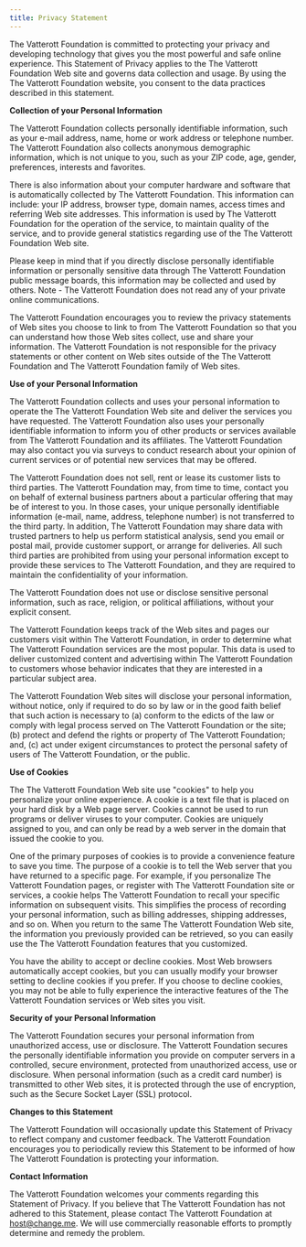 ```yaml
---
title: Privacy Statement
---
```


The Vatterott Foundation is committed to protecting your privacy and developing technology that gives you the most powerful and safe online experience. This Statement of Privacy applies to the The Vatterott Foundation Web site and governs data collection and usage. By using the The Vatterott Foundation website, you consent to the data practices described in this statement.

**Collection of your Personal Information**

The Vatterott Foundation collects personally identifiable information, such as your e-mail address, name, home or work address or telephone number. The Vatterott Foundation also collects anonymous demographic information, which is not unique to you, such as your ZIP code, age, gender, preferences, interests and favorites.

There is also information about your computer hardware and software that is automatically collected by The Vatterott Foundation. This information can include: your IP address, browser type, domain names, access times and referring Web site addresses. This information is used by The Vatterott Foundation for the operation of the service, to maintain quality of the service, and to provide general statistics regarding use of the The Vatterott Foundation Web site.

Please keep in mind that if you directly disclose personally identifiable information or personally sensitive data through The Vatterott Foundation public message boards, this information may be collected and used by others. Note - The Vatterott Foundation does not read any of your private online communications.

The Vatterott Foundation encourages you to review the privacy statements of Web sites you choose to link to from The Vatterott Foundation so that you can understand how those Web sites collect, use and share your information. The Vatterott Foundation is not responsible for the privacy statements or other content on Web sites outside of the The Vatterott Foundation and The Vatterott Foundation family of Web sites.

**Use of your Personal Information**

The Vatterott Foundation collects and uses your personal information to operate the The Vatterott Foundation Web site and deliver the services you have requested. The Vatterott Foundation also uses your personally identifiable information to inform you of other products or services available from The Vatterott Foundation and its affiliates. The Vatterott Foundation may also contact you via surveys to conduct research about your opinion of current services or of potential new services that may be offered.

The Vatterott Foundation does not sell, rent or lease its customer lists to third parties. The Vatterott Foundation may, from time to time, contact you on behalf of external business partners about a particular offering that may be of interest to you. In those cases, your unique personally identifiable information (e-mail, name, address, telephone number) is not transferred to the third party. In addition, The Vatterott Foundation may share data with trusted partners to help us perform statistical analysis, send you email or postal mail, provide customer support, or arrange for deliveries. All such third parties are prohibited from using your personal information except to provide these services to The Vatterott Foundation, and they are required to maintain the confidentiality of your information.

The Vatterott Foundation does not use or disclose sensitive personal information, such as race, religion, or political affiliations, without your explicit consent.

The Vatterott Foundation keeps track of the Web sites and pages our customers visit within The Vatterott Foundation, in order to determine what The Vatterott Foundation services are the most popular. This data is used to deliver customized content and advertising within The Vatterott Foundation to customers whose behavior indicates that they are interested in a particular subject area.

The Vatterott Foundation Web sites will disclose your personal information, without notice, only if required to do so by law or in the good faith belief that such action is necessary to (a) conform to the edicts of the law or comply with legal process served on The Vatterott Foundation or the site; (b) protect and defend the rights or property of The Vatterott Foundation; and, (c) act under exigent circumstances to protect the personal safety of users of The Vatterott Foundation, or the public.

**Use of Cookies**

The The Vatterott Foundation Web site use "cookies" to help you personalize your online experience. A cookie is a text file that is placed on your hard disk by a Web page server. Cookies cannot be used to run programs or deliver viruses to your computer. Cookies are uniquely assigned to you, and can only be read by a web server in the domain that issued the cookie to you.

One of the primary purposes of cookies is to provide a convenience feature to save you time. The purpose of a cookie is to tell the Web server that you have returned to a specific page. For example, if you personalize The Vatterott Foundation pages, or register with The Vatterott Foundation site or services, a cookie helps The Vatterott Foundation to recall your specific information on subsequent visits. This simplifies the process of recording your personal information, such as billing addresses, shipping addresses, and so on. When you return to the same The Vatterott Foundation Web site, the information you previously provided can be retrieved, so you can easily use the The Vatterott Foundation features that you customized.

You have the ability to accept or decline cookies. Most Web browsers automatically accept cookies, but you can usually modify your browser setting to decline cookies if you prefer. If you choose to decline cookies, you may not be able to fully experience the interactive features of the The Vatterott Foundation services or Web sites you visit.

**Security of your Personal Information**

The Vatterott Foundation secures your personal information from unauthorized access, use or disclosure. The Vatterott Foundation secures the personally identifiable information you provide on computer servers in a controlled, secure environment, protected from unauthorized access, use or disclosure. When personal information (such as a credit card number) is transmitted to other Web sites, it is protected through the use of encryption, such as the Secure Socket Layer (SSL) protocol.

**Changes to this Statement**

The Vatterott Foundation will occasionally update this Statement of Privacy to reflect company and customer feedback. The Vatterott Foundation encourages you to periodically review this Statement to be informed of how The Vatterott Foundation is protecting your information.

**Contact Information**

The Vatterott Foundation welcomes your comments regarding this Statement of Privacy. If you believe that The Vatterott Foundation has not adhered to this Statement, please contact The Vatterott Foundation at host@change.me. We will use commercially reasonable efforts to promptly determine and remedy the problem.
